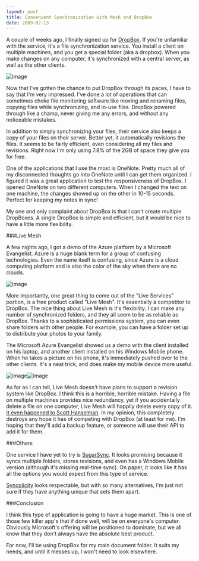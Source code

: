 ```yaml
---
layout: post
title: Convenient Synchronization with Mesh and DropBox
date: 2009-02-13
---
```


A couple of weeks ago, I finally signed up for [DropBox](https://www.getdropbox.com/). If you're unfamiliar with the service, it's a file synchronization service. You install a client on multiple machines, and you get a special folder (aka a dropbox). When you make changes on any computer, it's synchronized with a central server, as well as the other clients.

![image](image.png) 

Now that I've gotten the chance to put DropBox through its paces, I have to say that I'm very impressed. I've done a lot of operations that can sometimes choke file monitoring software like moving and renaming files, copying files while synchronizing, and in-use files. DropBox powered through like a champ, never giving me any errors, and without any noticeable mistakes.

In addition to simply synchronizing your files, their service also keeps a copy of your files on their server. Better yet, it automatically revisions the files. It seems to be fairly efficient, even considering all my files and revisions. Right now I'm only using 7.8% of the 2GB of space they give you for free.

One of the applications that I use the most is OneNote. Pretty much all of my disconnected thoughts go into OneNote until I can get them organized. I figured it was a great application to test the responsiveness of DropBox. I opened OneNote on two different computers. When I changed the text on one machine, the changes showed up on the other in 10-15 seconds. Perfect for keeping my notes in sync!

My one and only complaint about DropBox is that I can't create multiple DropBoxes. A single DropBox is simple and efficient, but it would be nice to have a little more flexibility.

###Live Mesh

A few nights ago, I got a demo of the Azure platform by a Microsoft Evangelist. Azure is a huge blank term for a group of confusing technologies. Even the name itself is confusing, since Azure is a cloud computing platform and is also the color of the sky when there are no clouds.

![image](image1.png)

More importantly, one great thing to come out of the "Live Services" portion, is a free product called "Live Mesh". It's essentially a competitor to DropBox. The nice thing about Live Mesh is it's flexibility. I can make any number of synchronized folders, and they all seem to be as reliable as DropBox. Thanks to a sophisticated permissions system, you can even share folders with other people. For example, you can have a folder set up to distribute your photos to your family.

The Microsoft Azure Evangelist showed us a demo with the client installed on his laptop, and another client installed on his Windows Mobile phone. When he takes a picture on his phone, it's immediately pushed over to the other clients. It's a neat trick, and does make my mobile device more useful.

![image](image2.png)![image](image3.png) 

As far as I can tell, Live Mesh doesn't have plans to support a revision system like DropBox. I think this is a horrible, horrible mistake. Having a file on multiple machines provides nice redundancy, yet if you accidentally delete a file on one computer, Live Mesh will happily delete every copy of it. [It even happened to Scott Hanselman](http://www.hanselman.com/blog/TechnicalPresentationsBePreparedForAbsoluteChaos.aspx). In my opinion, this completely destroys any hope it has of competing with DropBox (at least for me). I'm hoping that they'll add a backup feature, or someone will use their API to add it for them.

###Others

One service I have yet to try is [SugarSync](http://www.sugarsync.com/). It looks promising because it syncs multiple folders, stores revisions, and even has a Windows Mobile version (although it's missing real-time sync). On paper, it looks like it has all the options you would expect from this type of service.

[Syncplicity](http://syncplicity.com) looks respectable, but with so many alternatives, I'm just not sure if they have anything unique that sets them apart.

###Conclusion

I think this type of application is going to have a huge market. This is one of those few killer app's that if done well, will be on everyone's computer. Obviously Microsoft's offering will be positioned to dominate, but we all know that they don't always have the absolute best product.

For now, I'll be using DropBox for my main document folder. It suits my needs, and until it messes up, I won't need to look elsewhere.
